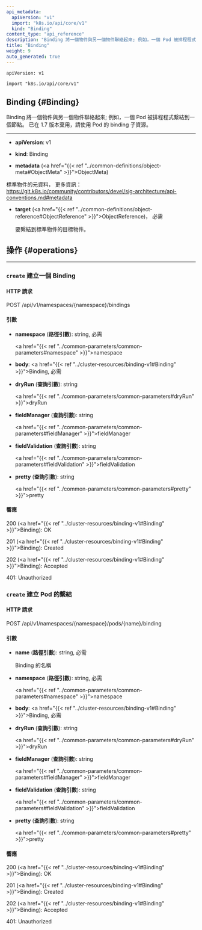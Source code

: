 ```yaml
---
api_metadata:
  apiVersion: "v1"
  import: "k8s.io/api/core/v1"
  kind: "Binding"
content_type: "api_reference"
description: "Binding 將一個物件與另一個物件聯絡起來; 例如，一個 Pod 被排程程式繫結到一個節點。"
title: "Binding"
weight: 9
auto_generated: true
---
```


`apiVersion: v1`

`import "k8s.io/api/core/v1"`


## Binding {#Binding}
<!--
Binding ties one object to another; for example, a pod is bound to a node by a scheduler. Deprecated in 1.7, please use the bindings subresource of pods instead.
-->
Binding 將一個物件與另一個物件聯絡起來; 例如，一個 Pod 被排程程式繫結到一個節點。
已在 1.7 版本棄用，請使用 Pod 的 binding 子資源。
<hr>

- **apiVersion**: v1


- **kind**: Binding


- **metadata** (<a href="{{< ref "../common-definitions/object-meta#ObjectMeta" >}}">ObjectMeta</a>)
<!--
  Standard object's metadata. More info: https://git.k8s.io/community/contributors/devel/sig-architecture/api-conventions.md#metadata
-->
  標準物件的元資料， 更多資訊： https://git.k8s.io/community/contributors/devel/sig-architecture/api-conventions.md#metadata

<!--
- **target** (<a href="{{< ref "../common-definitions/object-reference#ObjectReference" >}}">ObjectReference</a>), required

  The target object that you want to bind to the standard object.
-->

- **target** (<a href="{{< ref "../common-definitions/object-reference#ObjectReference" >}}">ObjectReference</a>)， 必需

  要繫結到標準物件的目標物件。
<!--
## Operations {#Operations}
-->
## 操作   {#operations}

<hr>

<!--
### `create` create a Binding

#### HTTP Request

POST /api/v1/namespaces/{namespace}/bindings

#### Parameters
-->
### `create` 建立一個 Binding

#### HTTP 請求

POST /api/v1/namespaces/{namespace}/bindings

#### 引數

<!--
- **namespace** (*in path*): string, required

  <a href="{{< ref "../common-parameters/common-parameters#namespace" >}}">namespace</a>


- **body**: <a href="{{< ref "../cluster-resources/binding-v1#Binding" >}}">Binding</a>, required
-->
- **namespace** (**路徑引數**): string, 必需

  <a href="{{< ref "../common-parameters/common-parameters#namespace" >}}">namespace</a>


- **body**: <a href="{{< ref "../cluster-resources/binding-v1#Binding" >}}">Binding</a>, 必需

<!--
- **dryRun** (*in query*): string

  <a href="{{< ref "../common-parameters/common-parameters#dryRun" >}}">dryRun</a>


- **fieldManager** (*in query*): string

  <a href="{{< ref "../common-parameters/common-parameters#fieldManager" >}}">fieldManager</a>

-->
- **dryRun** (**查詢引數**): string

  <a href="{{< ref "../common-parameters/common-parameters#dryRun" >}}">dryRun</a>


- **fieldManager** (**查詢引數**): string

  <a href="{{< ref "../common-parameters/common-parameters#fieldManager" >}}">fieldManager</a>


<!--
- **fieldValidation** (*in query*): string

  <a href="{{< ref "../common-parameters/common-parameters#fieldValidation" >}}">fieldValidation</a>


- **pretty** (*in query*): string

  <a href="{{< ref "../common-parameters/common-parameters#pretty" >}}">pretty</a>
-->

- **fieldValidation** (**查詢引數**): string

  <a href="{{< ref "../common-parameters/common-parameters#fieldValidation" >}}">fieldValidation</a>


- **pretty** (**查詢引數**): string

  <a href="{{< ref "../common-parameters/common-parameters#pretty" >}}">pretty</a>

<!--
#### Response
-->
#### 響應

200 (<a href="{{< ref "../cluster-resources/binding-v1#Binding" >}}">Binding</a>): OK

201 (<a href="{{< ref "../cluster-resources/binding-v1#Binding" >}}">Binding</a>): Created

202 (<a href="{{< ref "../cluster-resources/binding-v1#Binding" >}}">Binding</a>): Accepted

401: Unauthorized

<!--
### `create` create binding of a Pod

#### HTTP Request

POST /api/v1/namespaces/{namespace}/pods/{name}/binding
-->
### `create` 建立 Pod 的繫結

#### HTTP 請求

POST /api/v1/namespaces/{namespace}/pods/{name}/binding
<!--
#### Parameters


- **name** (*in path*): string, required

  name of the Binding


- **namespace** (*in path*): string, required

  <a href="{{< ref "../common-parameters/common-parameters#namespace" >}}">namespace</a>


- **body**: <a href="{{< ref "../cluster-resources/binding-v1#Binding" >}}">Binding</a>, required
-->
#### 引數

- **name** (**路徑引數**): string, 必需

  Binding 的名稱

- **namespace** (**路徑引數**): string, 必需

  <a href="{{< ref "../common-parameters/common-parameters#namespace" >}}">namespace</a>

- **body**: <a href="{{< ref "../cluster-resources/binding-v1#Binding" >}}">Binding</a>, 必需

<!--
- **dryRun** (*in query*): string

  <a href="{{< ref "../common-parameters/common-parameters#dryRun" >}}">dryRun</a>

- **fieldManager** (*in query*): string

  <a href="{{< ref "../common-parameters/common-parameters#fieldManager" >}}">fieldManager</a>

- **fieldValidation** (*in query*): string

  <a href="{{< ref "../common-parameters/common-parameters#fieldValidation" >}}">fieldValidation</a>

- **pretty** (*in query*): string

  <a href="{{< ref "../common-parameters/common-parameters#pretty" >}}">pretty</a>
-->
- **dryRun** (**查詢引數**): string

  <a href="{{< ref "../common-parameters/common-parameters#dryRun" >}}">dryRun</a>


- **fieldManager** (**查詢引數**): string

  <a href="{{< ref "../common-parameters/common-parameters#fieldManager" >}}">fieldManager</a>

- **fieldValidation** (**查詢引數**): string

  <a href="{{< ref "../common-parameters/common-parameters#fieldValidation" >}}">fieldValidation</a>

- **pretty** (**查詢引數**): string

  <a href="{{< ref "../common-parameters/common-parameters#pretty" >}}">pretty</a>

#### 響應

200 (<a href="{{< ref "../cluster-resources/binding-v1#Binding" >}}">Binding</a>): OK

201 (<a href="{{< ref "../cluster-resources/binding-v1#Binding" >}}">Binding</a>): Created

202 (<a href="{{< ref "../cluster-resources/binding-v1#Binding" >}}">Binding</a>): Accepted

401: Unauthorized
